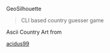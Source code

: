 GeoSilhouette

> CLI based country guesser game

Ascii Country Art from

[acidus99](https://github.com/acidus99/ascii-countries.git)
